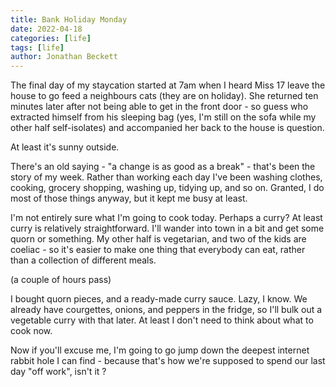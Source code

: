 ```yaml
---
title: Bank Holiday Monday
date: 2022-04-18
categories: [life]
tags: [life]
author: Jonathan Beckett
---
```


The final day of my staycation started at 7am when I heard Miss 17 leave the house to go feed a neighbours cats (they are on holiday). She returned ten minutes later after not being able to get in the front door - so guess who extracted himself from his sleeping bag (yes, I'm still on the sofa while my other half self-isolates) and accompanied her back to the house is question.

At least it's sunny outside.

There's an old saying - "a change is as good as a break" - that's been the story of my week. Rather than working each day I've been washing clothes, cooking, grocery shopping, washing up, tidying up, and so on. Granted, I do most of those things anyway, but it kept me busy at least.

I'm not entirely sure what I'm going to cook today. Perhaps a curry? At least curry is relatively straightforward. I'll wander into town in a bit and get some quorn or something. My other half is vegetarian, and two of the kids are coeliac - so it's easier to make one thing that everybody can eat, rather than a collection of different meals.

(a couple of hours pass)

I bought quorn pieces, and a ready-made curry sauce. Lazy, I know. We already have courgettes, onions, and peppers in the fridge, so I'll bulk out a vegetable curry with that later. At least I don't need to think about what to cook now.

Now if you'll excuse me, I'm going to go jump down the deepest internet rabbit hole I can find - because that's how we're supposed to spend our last day "off work", isn't it ?